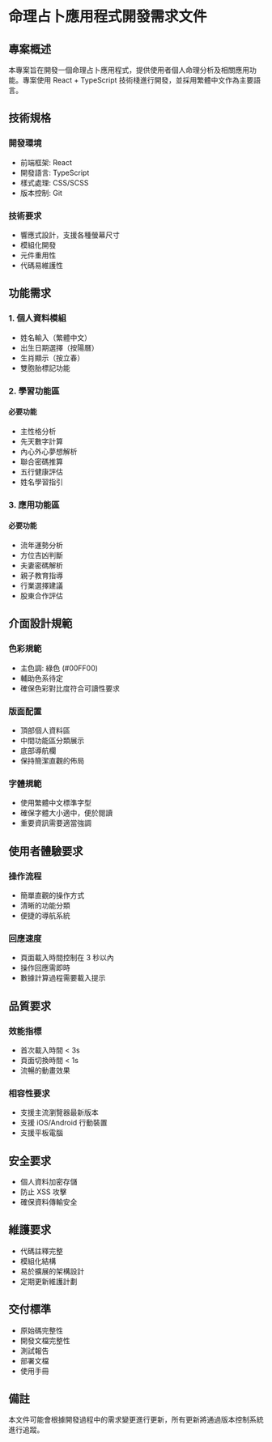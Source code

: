 # 命理占卜應用程式開發需求文件

## 專案概述

本專案旨在開發一個命理占卜應用程式，提供使用者個人命理分析及相關應用功能。專案使用 React + TypeScript 技術棧進行開發，並採用繁體中文作為主要語言。

## 技術規格

### 開發環境

- 前端框架: React
- 開發語言: TypeScript
- 樣式處理: CSS/SCSS
- 版本控制: Git

### 技術要求

- 響應式設計，支援各種螢幕尺寸
- 模組化開發
- 元件重用性
- 代碼易維護性

## 功能需求

### 1. 個人資料模組

- 姓名輸入（繁體中文）
- 出生日期選擇（按陽曆）
- 生肖顯示（按立春）
- 雙胞胎標記功能

### 2. 學習功能區

#### 必要功能

- 主性格分析
- 先天數字計算
- 內心外心夢想解析
- 聯合密碼推算
- 五行健康評估
- 姓名學習指引

### 3. 應用功能區

#### 必要功能

- 流年運勢分析
- 方位吉凶判斷
- 夫妻密碼解析
- 親子教育指導
- 行業選擇建議
- 股東合作評估

## 介面設計規範

### 色彩規範

- 主色調: 綠色 (#00FF00)
- 輔助色系待定
- 確保色彩對比度符合可讀性要求

### 版面配置

- 頂部個人資料區
- 中間功能區分類展示
- 底部導航欄
- 保持簡潔直觀的佈局

### 字體規範

- 使用繁體中文標準字型
- 確保字體大小適中，便於閱讀
- 重要資訊需要適當強調

## 使用者體驗要求

### 操作流程

- 簡單直觀的操作方式
- 清晰的功能分類
- 便捷的導航系統

### 回應速度

- 頁面載入時間控制在 3 秒以內
- 操作回應需即時
- 數據計算過程需要載入提示

## 品質要求

### 效能指標

- 首次載入時間 < 3s
- 頁面切換時間 < 1s
- 流暢的動畫效果

### 相容性要求

- 支援主流瀏覽器最新版本
- 支援 iOS/Android 行動裝置
- 支援平板電腦

## 安全要求

- 個人資料加密存儲
- 防止 XSS 攻擊
- 確保資料傳輸安全

## 維護要求

- 代碼註釋完整
- 模組化結構
- 易於擴展的架構設計
- 定期更新維護計劃

## 交付標準

- 原始碼完整性
- 開發文檔完整性
- 測試報告
- 部署文檔
- 使用手冊

## 備註

本文件可能會根據開發過程中的需求變更進行更新，所有更新將通過版本控制系統進行追蹤。

